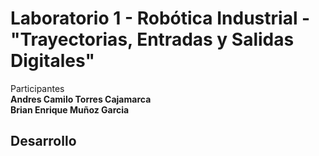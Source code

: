 # Laboratorio 1 - Robótica Industrial - "Trayectorias, Entradas y Salidas Digitales" 

Participantes <br>
__Andres Camilo Torres Cajamarca__ <br>
__Brian Enrique Muñoz Garcia__ <br>

## Desarrollo

